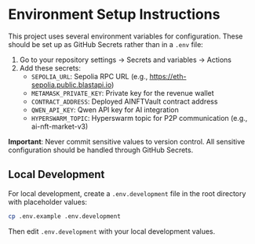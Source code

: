 # Environment Setup Instructions

This project uses several environment variables for configuration. These should be set up as GitHub Secrets rather than in a `.env` file:

1. Go to your repository settings -> Secrets and variables -> Actions
2. Add these secrets:
   - `SEPOLIA_URL`: Sepolia RPC URL (e.g., https://eth-sepolia.public.blastapi.io)
   - `METAMASK_PRIVATE_KEY`: Private key for the revenue wallet
   - `CONTRACT_ADDRESS`: Deployed AINFTVault contract address
   - `QWEN_API_KEY`: Qwen API key for AI integration
   - `HYPERSWARM_TOPIC`: Hyperswarm topic for P2P communication (e.g., ai-nft-market-v3)

**Important**: Never commit sensitive values to version control. All sensitive configuration should be handled through GitHub Secrets.

## Local Development

For local development, create a `.env.development` file in the root directory with placeholder values:

```bash
cp .env.example .env.development
```

Then edit `.env.development` with your local development values.
